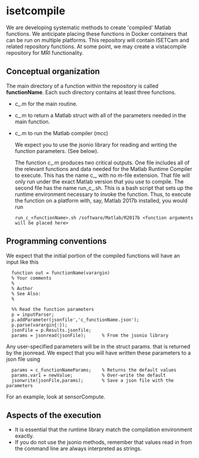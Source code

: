 # isetcompile

We are developing systematic methods to create 'compiled' Matlab functions.  We anticipate placing these functions in Docker containers that can be run on multiple platforms.  This repository will contain ISETCam and related repository functions.  At some point, we may create a vistacompile repository for MRI functionality.

## Conceptual organization 

The main directory of a function within the repository is called **functionName**.  Each such directory contains at least three functions.

* c_<functionName>.m for the main routine.
* c_<functionNameParams>.m to return a Matlab struct with all of the parameters needed in the main function.
* c_<functionNameBuild>.m to run the Matlab compiler (mcc) 
  
  We expect you to use the jsonio library for reading and writing the function parameters.  (See below).
  
  The function c_<functionNameBuild>.m produces two critical outputs.  One file includes all of the relevant functions and data needed for the Matlab Runtime Compiler to execute. This has the name c_<functionName>, with no m-file extension. That file will only run under the exact Matlab version that you use to compile.  The second file has the name run_c_<functionName>.sh.  This is a bash script that sets up the runtime environment necessary to invoke the function. Thus, to execute the function on a platform with, say, Matlab 2017b installed, you would run
  
      run_c_<functionName>.sh /software/Matlab/R2017b <function arguments will be placed here>

## Programming conventions

  We expect that the initial portion of the compiled functions will have an input like this

      function out = functionName(varargin)
      % Your comments
      %
      % Author 
      % See Also:
      %
      
      %% Read the function parameters
      p = inputParser;
      p.addParameter(jsonfile','c_functionName.json');
      p.parse(varargin{:});
      jsonFile = p.Results.jsonfile;
      params = jsonread(jsonFile);      % From the jsonio library
      
  Any user-specified parameters will be in the struct params.<variableName> that is returned by the jsonread.  We expect that you will have written these parameters to a json file using
  
      params = c_functionNameParams;    % Returns the default values
      params.var1 = newValue;           % Over-write the default
      jsonwrite(jsonFile,params);       % Save a json file with the parameters
      
  For an example, look at sensorCompute. 
      
## Aspects of the execution

* It is essential that the runtime library match the compilation environment exactly.
* If you do not use the jsonio methods, remember that values read in from the command line are always interpreted as strings.


